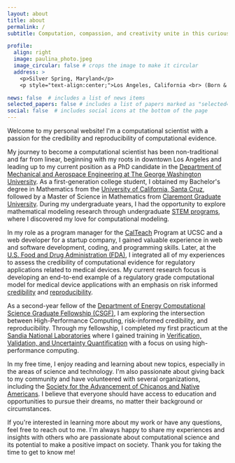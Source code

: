 ```yaml
---
layout: about
title: about
permalink: /
subtitle: Computation, compassion, and creativity unite in this curious Chicana. Silly and strong, with an artistic heart, I embrace all parts of me.

profile:
  align: right
  image: paulina_photo.jpeg
  image_circular: false # crops the image to make it circular
  address: >
    <p>Silver Spring, Maryland</p>
    <p style="text-align:center;">Los Angeles, California <br> (Born & Raised)</p>

news: false  # includes a list of news items
selected_papers: false # includes a list of papers marked as "selected={true}"
social: false  # includes social icons at the bottom of the page
---
```


Welcome to my personal website! I'm a computational scientist with a passion for the credibility and reproducibility of computational evidence.

My journey to become a computational scientist has been non-traditional and far from linear, beginning with my roots in downtown Los Angeles and leading up to my current position as a PhD candidate in the [Department of Mechanical and Aerospace Engineering at The George Washington University](https://www.mae.seas.gwu.edu/). As a first-generation college student, I obtained my Bachelor's degree in Mathematics from the [University of California, Santa Cruz](https://www.math.ucsc.edu/), followed by a Master of Science in Mathematics from [Claremont Graduate University](https://www.cgu.edu/school/institute-of-mathematical-sciences/). During my undergraduate years, I had the opportunity to explore mathematical modeling research through undergraduate [STEM programs](https://stemdiv.ucsc.edu/), where I discovered my love for computational modeling.

In my role as a program manager for the [CalTeach](https://calteach.science.ucsc.edu/) Program at UCSC and a web developer for a startup company, I gained valuable experience in web and software development, coding, and programming skills. Later, at the [U.S. Food and Drug Administration (FDA)](https://www.fda.gov/medical-devices/medical-device-regulatory-science-research-programs-conducted-osel/credibility-computational-models-program-research-computational-models-and-simulation-associated), I integrated all of my experiences to assess the credibility of computational evidence for regulatory applications related to medical devices. My current research focus is developing an end-to-end example of a regulatory grade computational model for medical device applications with an emphasis on risk informed [credibility](https://www.asme.org/codes-standards/find-codes-standards/v-v-40-assessing-credibility-computational-modeling-verification-validation-application-medical-devices) and [reproducibility](https://figshare.com/articles/presentation/Reproducibility_PI_Manifesto/104539).

As a second-year fellow of the [Department of Energy Computational Science Graduate Fellowship (CSGF)](https://www.krellinst.org/csgf/), I am exploring the intersection between High-Performance Computing, risk-informed credibility, and reproducibility. Through my fellowship, I completed my first practicum at the [Sandia National Laboratories](https://www.sandia.gov/) where I gained training in [Verification, Validation, and Uncertainty Quantification](https://www.asme.org/codes-standards/publications-information/verification-validation-uncertainty) with a focus on using high-performance computing.

In my free time, I enjoy reading and learning about new topics, especially in the areas of science and technology. I'm also passionate about giving back to my community and have volunteered with several organizations, including the [Society for the Advancement of Chicanos and Native Americans](https://www.sacnas.org/). I believe that everyone should have access to education and opportunities to pursue their dreams, no matter their background or circumstances.

If you're interested in learning more about my work or have any questions, feel free to reach out to me. I'm always happy to share my experiences and insights with others who are passionate about computational science and its potential to make a positive impact on society. Thank you for taking the time to get to know me!

